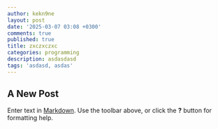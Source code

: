 ```yaml
---
author: kekn9ne
layout: post
date: '2025-03-07 03:08 +0300'
comments: true
published: true
title: zxczxczxc
categories: programming
description: asdasdasd
tags: 'asdasd, asdas'
---
```

## A New Post

Enter text in [Markdown](http://daringfireball.net/projects/markdown/). Use the toolbar above, or click the **?** button for formatting help.
